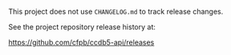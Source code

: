 This project does not use `CHANGELOG.md` to track release changes.

See the project repository release history at:

https://github.com/cfpb/ccdb5-api/releases